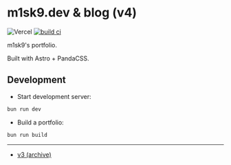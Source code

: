 # m1sk9.dev & blog (v4)

![Vercel](https://vercelbadge.vercel.app/api/m1sk9/portfolio)
[![build ci](https://github.com/m1sk9/portfolio/actions/workflows/build.yaml/badge.svg)](https://github.com/m1sk9/portfolio/actions/workflows/build.yaml)

m1sk9's portfolio.

Built with Astro + PandaCSS.

## Development

- Start development server:

```sh
bun run dev
```

- Build a portfolio:

```sh
bun run build
```

---

- [v3 (archive)](https://github.com/m1sk9/portfolio/releases/tag/v3)
